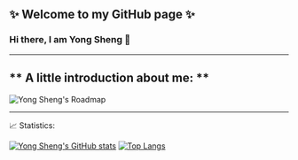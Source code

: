 ✨ Welcome to my GitHub page ✨
----------------

### Hi there, I am Yong Sheng 👋
-----------------------------------
** A little introduction about me: **
- 

<!-- README.md -->
![Yong Sheng's Roadmap](https://api.roadmap.sh/v1-badge/wide/64ec200db128dce3cb81fc6c?variant=dark&roadmaps=sql%2Cpython%2Cai-data-scientist%2Cprompt-engineering)

-------------------------------------
📈 Statistics: 

[![Yong Sheng's GitHub stats](https://github-readme-stats.vercel.app/api?username=tan-yong-sheng)](https://github.com/tan-yong-sheng/github-readme-stats)                  [![Top Langs](https://github-readme-stats.vercel.app/api/top-langs/?username=tan-yong-sheng)](https://github.com/tan-yong-sheng/github-readme-stats)


<!--
**tys203831/tys203831** is a ✨ _special_ ✨ repository because its `README.md` (this file) appears on your GitHub profile.

Here are some ideas to get you started:

- 🔭 I’m currently working on ...
- 🌱 I’m currently learning ...
- 👯 I’m looking to collaborate on ...
- 🤔 I’m looking for help with ...
- 💬 Ask me about ...
- 📫 How to reach me: ...
- 😄 Pronouns: ...
- ⚡ Fun fact: ...
-->
